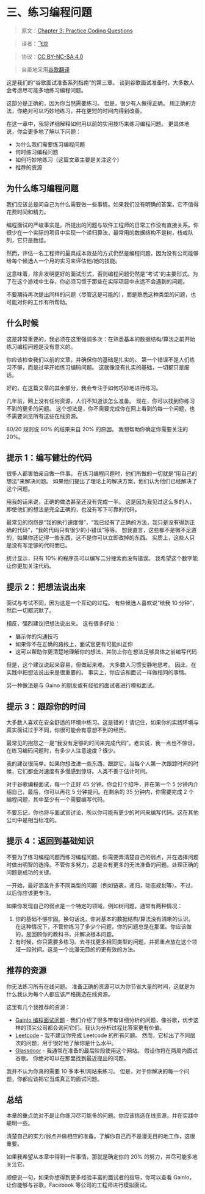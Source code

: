 # 三、练习编程问题

> 原文：[Chapter 3: Practice Coding Questions](http://blog.gainlo.co/index.php/2017/03/03/chapter-3-practice-coding-questions-complete-guide-google-interview-preparation/)

> 译者：[飞龙](https://github.com/wizardforcel)

> 协议：[CC BY-NC-SA 4.0](http://creativecommons.org/licenses/by-nc-sa/4.0/)

> 自豪地采用[谷歌翻译](https://translate.google.cn/)


这是我们的“谷歌面试准备系列指南”的第三章。 谈到谷歌面试准备时，大多数人会考虑尽可能多地练习编程问题。

这部分是正确的，因为你当然需要练习。 但是，很少有人做得正确。 用正确的方法，你绝对可以巧妙地练习，并在更短的时间内得到改善。

在这一章中，我将详细解释如何用以前的实用技巧来练习编程问题。 更具体地说，你会更多地了解以下问题：

+   为什么我们需要练习编程问题
+   何时练习编程问题
+   如何巧妙地练习（这篇文章主要是关注这个）
+   推荐的资源

## 为什么练习编程问题

我们应该总是问自己为什么需要做一些事情。如果我们没有明确的答案，它不值得花费时间和精力。

编程面试的严峻事实是，所提出的问题与软件工程师的日常工作没有直接关系。你很少在一个实际的项目中实现一个递归算法，最常用的数据结构不是树，栈或队列，它只是数组。

然而，评估一名工程师的最具成本效益的方式仍然是编程问题，因为没有公司能够给每个候选人一个月的实习来评估他/她的技能。

这意味着，除非发明更好的面试形式，否则编程问题仍然是“考试”的主要形式。为了在这个游戏中生存，你必须习惯于那些在实际项目中永远不会遇到的问题。

不要期待再次提出同样的问题（尽管这是可能的），而是熟悉这种类型的问题，也可能对你的工作有所帮助。

## 什么时候

这是非常重要的，我必须在这里强调多次：在熟悉基本的数据结构/算法之前开始练习编程问题是没有意义的。

你应该检查我们以前的文章，并确保你的基础是扎实的。 第一个错误不是人们练习不够，而是过早开始练习编码问题。 这就像没有扎实的基础，一切都只是废话。

好的，在这篇文章的其余部分，我会专注于如何巧妙地进行练习。

几年前，网上没有任何资源，人们不知道该怎么准备。 现在，你可以找到你练习不到的更多的问题。 这个想法是，你不需要完成你在网上看到的每一个问题，也不需要浏览所有这些在线资源。

80/20 规则说 80% 的结果来自 20% 的原因。 我想帮助你确定你需要关注的 20%。

## 提示 1：编写健壮的代码

很多人都害怕亲自做一件事。 在练习编程问题时，他们所做的一切就是“用自己的想法”来解决问题。 如果他们提出了理论上的解决方案，他们认为他们已经解决了这个问题。

用我的话来说，正确的做法甚至还没有完成一半。 这是因为我见过这么多的人，即使他们的想法是完全正确的，也没有写下可靠的代码。

最常见的抱怨是“我的执行速度慢”，“我已经有了正确的方法，我只是没有得到正确的代码”，“我的代码只有很少的小错误”等等。 恕我直言，这些都不是微不足道的，如果你还记得一些东西，这不是你可以立即改掉的东西。 实质上，这些人只是没有写足够的代码而已。

统计显示，只有 10% 的程序员可以编写二分搜索而没有错误。 我希望这个数字能让你更加关注代码。

## 提示 2：把想法说出来

面试与考试不同，因为这是一个互动的过程。 有些候选人喜欢说“给我 10 分钟”，然后一切都沉默了。

相反，强烈建议把想法说出来。 这有很多好处：

+   展示你的沟通技巧
+   如果你不在正确的路线上，面试官更有可能纠正你
+   这可以帮助你更清楚地理解你的想法，并防止你在想法足够具体之前编写代码

但是，这个建议说起来容易，但做起来难。 大多数人习惯安静地思考。 因此，在实践中把想法说出来是很重要的。 事实上，你应该和面试一样做相同的事情。

另一种做法是与 Gaino 的朋友或有经验的面试者进行模拟面试。

## 提示 3：跟踪你的时间

大多数人喜欢在安全舒适的环境中练习。这是错的！请记住，如果你的实践环境与真实面试过于不同，你很可能会有意想不到的经历。

最常见的抱怨之一是“我没有足够的时间来完成代码”。老实说，我一点也不惊讶。在练习编码问题时，有多少人注意速度？很少。

我的建议很简单。如果你想改进一些东西，跟踪它。当每个人第一次跟踪时间的时候，它们都会对速度有多慢感到惊讶。人类不善于估计时间。

对于谷歌编程面试，每一个正好 45 分钟。你会打个招呼，并在第一个 5 分钟内介绍自己，最后，你可以再花 5 分钟提问。在剩余的 35 分钟内，你需要完成 2 个编程问题，其中至少有一个需要编写代码。

不要忘记，你也将与面试官讨论，所以你可能有更少的时间来编写代码。这在其他公司中是相当标准的。

## 提示 4：返回到基础知识

不要为了练习编程问题而练习编程问题。你需要弄清楚自己的弱点，并在选择问题时做出明智的选择。不管你多努力，总是会有更多的无法准备的问题。处理正确的问题是成功的关键。

一开始，最好涵盖许多不同类型的问题（例如链表，递归，动态规划等）。不过，以后你应该更专注。

如果你发现自己的弱点是一个特定的领域，例如树问题。通常有两种情况：

1.  你的基础不够牢固。换句话说，你对基本的数据结构/算法没有清晰的认识。在这种情况下，不管你练习了多少个问题，你的问题总是在那里。你应该做的，是回顾你的教科书，并解决根本问题。
1.  有时候，你只需要多练习。去寻找更多相同类型的问题，并把重点放在这个领域一段时间。这是一个比漫无目的的更有效的方法。

## 推荐的资源

你无法练习所有在线问题。 准备正确的资源可以为你节省大量的时间，这就是为什么我认为每个人都应该严格挑选在线资源。

这里有几个我推荐的资源：

+   [Gainlo 编程面试问题](http://blog.gainlo.co/index.php/category/coding-interview-questions/) - 我们介绍了很多带有详细分析的问题，像谷歌，优步这样的顶尖公司都会询问它们。我认为分析过程比答案更有价值。
+   [Leetcode](http://leetcode.com/) - 我不建议你完成 Leetcode 的所有问题。 然而，它标出了不同层次的问题，用于很好地了解你是什么水平。
+   [Glassdoor](http://glassdoor.com/) - 我通常在准备的最后阶段使用这个网站。 假设你将在两周内面试谷歌。 你绝对可以在那里找到最近提出的问题。

我并不认为你真的需要 10 多本书/网站来练习。 但是，对于你解决的每一个问题，你都应该把它当成真正的面试问题。

## 总结


本章的重点绝对不是让你练习尽可能多的问题。你应该挑选在线资源，并在实践中聪明一些。

清楚自己的实力/弱点并做相应的准备。了解你自己而不是漫无目的地工作，这很重要。

如果我希望从本章中得到一件事情，那就是确定你的 20% 的努力，并尽可能多地关注它。

顺便说一句，如果你想得到更多经验丰富的面试者的指导，你可以查看 Gainlo，让你能够与谷歌，Facebook 等公司的工程师进行模拟面试。
